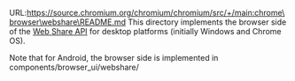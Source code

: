 URL:https://source.chromium.org/chromium/chromium/src/+/main:chrome\browser\webshare\README.md
This directory implements the browser side of the [Web Share
API](https://www.w3.org/TR/web-share/) for desktop platforms
(initially Windows and Chrome OS).

Note that for Android, the browser side is implemented in
components/browser_ui/webshare/

